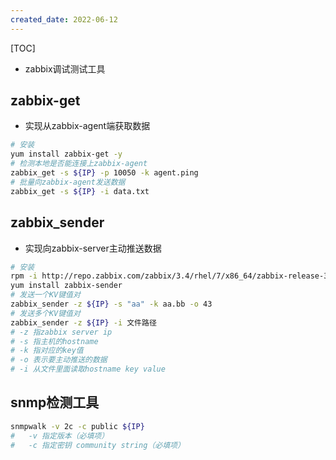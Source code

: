 ```yaml
---
created_date: 2022-06-12
---
```


[TOC]

- zabbix调试测试工具

## zabbix-get

- 实现从zabbix-agent端获取数据

```bash
# 安装
yum install zabbix-get -y
# 检测本地是否能连接上zabbix-agent
zabbix_get -s ${IP} -p 10050 -k agent.ping
# 批量向zabbix-agent发送数据
zabbix_get -s ${IP} -i data.txt
```

## zabbix_sender

- 实现向zabbix-server主动推送数据

```bash
# 安装
rpm -i http://repo.zabbix.com/zabbix/3.4/rhel/7/x86_64/zabbix-release-3.4-2.el7.noarch.rpm
yum install zabbix-sender
# 发送一个KV键值对
zabbix_sender -z ${IP} -s "aa" -k aa.bb -o 43
# 发送多个KV键值对
zabbix_sender -z ${IP} -i 文件路径
# -z 指zabbix server ip
# -s 指主机的hostname 
# -k 指对应的key值 
# -o 表示要主动推送的数据
# -i 从文件里面读取hostname key value
```

## snmp检测工具

```bash
snmpwalk -v 2c -c public ${IP} 
#   -v 指定版本（必填项）
#   -c 指定密钥 community string（必填项）
```
